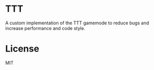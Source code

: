 # TTT
A custom implementation of the TTT gamemode to reduce bugs and increase performance and code style.

# License
MIT
